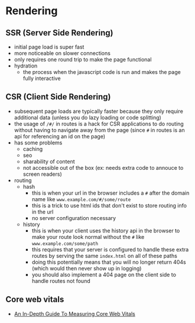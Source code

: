 # Rendering

## SSR (Server Side Rendering)
- initial page load is super fast
- more noticeable on slower connections
- only requires one round trip to make the page functional
- hydration
  - the process when the javascript code is run and makes the page fully interactive

## CSR (Client Side Rendering)
- subsequent page loads are typically faster because they only require additional data (unless you do lazy loading or code splitting)
- the usage of `/#/` in routes is a hack for CSR applications to do routing without having to navigate away from the page (since `#` in routes is an api for referencing an id on the page)
- has some problems
  - caching
  - seo
  - sharability of content
  - not accessible out of the box (ex: needs extra code to annouce to screen readers)
- routing
  - hash
    - this is when your url in the browser includes a `#` after the domain name like `www.example.com/#/some/route`
    - this is a trick to use html ids that don't exist to store routing info in the url
    - no server configuration necessary
  - history
    - this is when your client uses the history api in the browser to make your route look normal without the `#` like `www.example.com/some/path`
    - this requires that your server is configured to handle these extra routes by serving the same `index.html` on all of these paths
    - doing this potentially means that you will no longer return 404s (which would then never show up in logging)
    - you should also implement a 404 page on the client side to handle routes not found

## Core web vitals
- [An In-Depth Guide To Measuring Core Web Vitals](https://www.smashingmagazine.com/2021/04/complete-guide-measure-core-web-vitals/)
